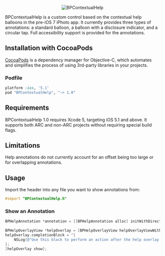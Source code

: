 <p align="center" >
  <img src="https://raw2.github.com/brittonmobile/BPContextualHelp/assets/annotations.jpg" alt="BPContextualHelp" title="BPContextualHelp">
</p>

BPContextualHelp is a custom control based on the contextual help balloons in the pre-iOS 7 iPhoto app. It currently provides three types of annotations: a standard balloon, a balloon with a disclosure indicator, and a circular tap. Full accessibility support is provided for the annotations.

## Installation with CocoaPods

[CocoaPods](http://cocoapods.org) is a dependency manager for Objective-C, which automates and simplifies the process of using 3rd-party libraries in your projects.

### Podfile

```ruby
platform :ios, '5.1'
pod "BPContextualHelp", "~> 1.0"
```

## Requirements

BPContextualHelp 1.0 requires Xcode 5, targeting iOS 5.1 and above. It supports both ARC and non-ARC projects without requiring special build flags.

## Limitations

Help annotations do not currently account for an offset being too large or for overlapping annotations.

## Usage

Import the header into any file you want to show annotations from:

```objective-c
#import "BPContextualHelp.h"
```

### Show an Annotation

```objective-c
BPHelpAnnotation *annotation = [[BPHelpAnnotation alloc] initWithDirection:BPHelpAnnotationDirectionBottom anchorView:self.aButton contentOffset:CGSizeZero andText:@"This annotation is anchored to a view."];
	
BPHelpOverlayView *helpOverlay = [BPHelpOverlayView helpOverlayViewWithAnnotations:@[annotation]];
helpOverlay.completionBlock = ^{
	NSLog(@"Use this block to perform an action after the help overlay is hidden");
};
[helpOverlay show];
```
